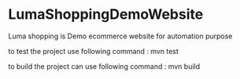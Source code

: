 # LumaShoppingDemoWebsite
Luma shopping is Demo ecommerce website for automation purpose

to test the project use following command : mvn test


to build the project can use following command : mvn build
